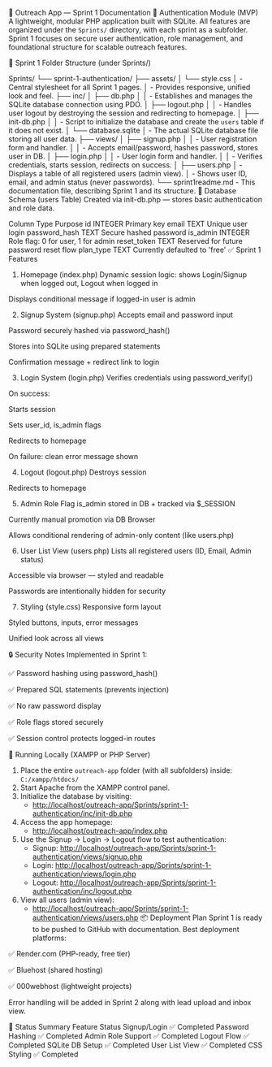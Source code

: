 🧾 Outreach App — Sprint 1 Documentation
🔐 Authentication Module (MVP)
A lightweight, modular PHP application built with SQLite. All features are organized under the `Sprints/` directory, with each sprint as a subfolder. Sprint 1 focuses on secure user authentication, role management, and foundational structure for scalable outreach features.

📁 Sprint 1 Folder Structure (under Sprints/)

Sprints/
└── sprint-1-authentication/
    ├── assets/
    │   └── style.css
    │       - Central stylesheet for all Sprint 1 pages.
    │       - Provides responsive, unified look and feel.
    ├── inc/
    │   ├── db.php
    │   │   - Establishes and manages the SQLite database connection using PDO.
    │   ├── logout.php
    │   │   - Handles user logout by destroying the session and redirecting to homepage.
    │   ├── init-db.php
    │   │   - Script to initialize the database and create the `users` table if it does not exist.
    │   └── database.sqlite
    │       - The actual SQLite database file storing all user data.
    ├── views/
    │   ├── signup.php
    │   │   - User registration form and handler.
    │   │   - Accepts email/password, hashes password, stores user in DB.
    │   ├── login.php
    │   │   - User login form and handler.
    │   │   - Verifies credentials, starts session, redirects on success.
    │   ├── users.php
    │       - Displays a table of all registered users (admin view).
    │       - Shows user ID, email, and admin status (never passwords).
    └── sprint1readme.md
        - This documentation file, describing Sprint 1 and its structure.
🧠 Database Schema (users Table)
Created via init-db.php — stores basic authentication and role data.

Column	Type	Purpose
id	INTEGER	Primary key
email	TEXT	Unique user login
password_hash	TEXT	Secure hashed password
is_admin	INTEGER	Role flag: 0 for user, 1 for admin
reset_token	TEXT	Reserved for future password reset flow
plan_type	TEXT	Currently defaulted to 'free'
✅ Sprint 1 Features
1. Homepage (index.php)
Dynamic session logic: shows Login/Signup when logged out, Logout when logged in

Displays conditional message if logged-in user is admin

2. Signup System (signup.php)
Accepts email and password input

Password securely hashed via password_hash()

Stores into SQLite using prepared statements

Confirmation message + redirect link to login

3. Login System (login.php)
Verifies credentials using password_verify()

On success:

Starts session

Sets user_id, is_admin flags

Redirects to homepage

On failure: clean error message shown

4. Logout (logout.php)
Destroys session

Redirects to homepage

5. Admin Role Flag
is_admin stored in DB + tracked via $_SESSION

Currently manual promotion via DB Browser

Allows conditional rendering of admin-only content (like users.php)

6. User List View (users.php)
Lists all registered users (ID, Email, Admin status)

Accessible via browser — styled and readable

Passwords are intentionally hidden for security

7. Styling (style.css)
Responsive form layout

Styled buttons, inputs, error messages

Unified look across all views

🔒 Security Notes
Implemented in Sprint 1:

✅ Password hashing using password_hash()

✅ Prepared SQL statements (prevents injection)

✅ No raw password display

✅ Role flags stored securely

✅ Session control protects logged-in routes

🧪 Running Locally (XAMPP or PHP Server)
1. Place the entire `outreach-app` folder (with all subfolders) inside: `C:/xampp/htdocs/`
2. Start Apache from the XAMPP control panel.
3. Initialize the database by visiting:
   - [http://localhost/outreach-app/Sprints/sprint-1-authentication/inc/init-db.php](http://localhost/outreach-app/Sprints/sprint-1-authentication/inc/init-db.php)
4. Access the app homepage:
   - [http://localhost/outreach-app/index.php](http://localhost/outreach-app/index.php)
5. Use the Signup → Login → Logout flow to test authentication:
   - Signup: [http://localhost/outreach-app/Sprints/sprint-1-authentication/views/signup.php](http://localhost/outreach-app/Sprints/sprint-1-authentication/views/signup.php)
   - Login: [http://localhost/outreach-app/Sprints/sprint-1-authentication/views/login.php](http://localhost/outreach-app/Sprints/sprint-1-authentication/views/login.php)
   - Logout: [http://localhost/outreach-app/Sprints/sprint-1-authentication/inc/logout.php](http://localhost/outreach-app/Sprints/sprint-1-authentication/inc/logout.php)
6. View all users (admin view):
   - [http://localhost/outreach-app/Sprints/sprint-1-authentication/views/users.php](http://localhost/outreach-app/Sprints/sprint-1-authentication/views/users.php)
📦 Deployment Plan
Sprint 1 is ready to be pushed to GitHub with documentation. Best deployment platforms:

✅ Render.com (PHP-ready, free tier)

✅ Bluehost (shared hosting)

✅ 000webhost (lightweight projects)

Error handling will be added in Sprint 2 along with lead upload and inbox view.

📍 Status Summary
Feature	Status
Signup/Login	✅ Completed
Password Hashing	✅ Completed
Admin Role Support	✅ Completed
Logout Flow	✅ Completed
SQLite DB Setup	✅ Completed
User List View	✅ Completed
CSS Styling	✅ Completed
